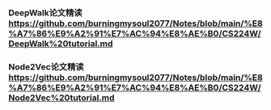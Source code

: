 ### DeepWalk论文精读 https://github.com/burningmysoul2077/Notes/blob/main/%E8%A7%86%E9%A2%91%E7%AC%94%E8%AE%B0/CS224W/DeepWalk%20tutorial.md
### Node2Vec论文精读 https://github.com/burningmysoul2077/Notes/blob/main/%E8%A7%86%E9%A2%91%E7%AC%94%E8%AE%B0/CS224W/Node2Vec%20tutorial.md
